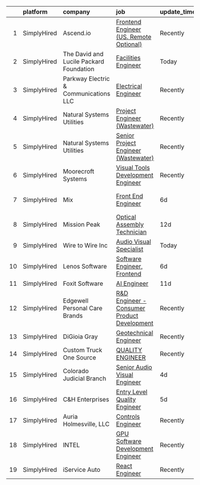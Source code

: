 

|    | platform    | company                                 | job                                                                                                                                                     | update_time   | location                    |
|---:|:------------|:----------------------------------------|:--------------------------------------------------------------------------------------------------------------------------------------------------------|:--------------|:----------------------------|
|  1 | SimplyHired | Ascend.io                               | [Frontend Engineer (US. Remote Optional)](https://www.simplyhired.com/job/JYu8OICUJq9W5nWh2vqrOvTqNdRaMtm9p9hdDcciu_OCUKAB4V5XGg?q=visual+engineer)     | Recently      | Remote                      |
|  2 | SimplyHired | The David and Lucile Packard Foundation | [Facilities Engineer](https://www.simplyhired.com/job/JP9vxJtcWb5ufmzLTFjfAcmmeVclQyFwWt3hMrrbCpuv-yXHRU_R2g?q=visual+engineer)                         | Today         | Los Altos, CA               |
|  3 | SimplyHired | Parkway Electric & Communications LLC   | [Electrical Engineer](https://www.simplyhired.com/job/USKrkUPffAtlJQ8ie9ZRYx_3HZhBSMvg5QsoWenX0kv1iKFJrGvTnA?q=visual+engineer)                         | Recently      | Holland, MI                 |
|  4 | SimplyHired | Natural Systems Utilities               | [Project Engineer (Wastewater)](https://www.simplyhired.com/job/Pe0bP-H-HQ-sED0RIRrz56q9-qHqVe60psdnpj-zNn1Z-9XMI6IYYA?q=visual+engineer)               | Recently      | Fall River, MA              |
|  5 | SimplyHired | Natural Systems Utilities               | [Senior Project Engineer (Wastewater)](https://www.simplyhired.com/job/wcBUd5RTDS-GMWjRlBVt44kDQClkfkFyJ7xxCt-1knBbdQU4CMzbEg?q=visual+engineer)        | Recently      | Hillsborough, NJ            |
|  6 | SimplyHired | Moorecroft Systems                      | [Visual Tools Development Engineer](https://www.simplyhired.com/job/r7dF0i8GkmIbk8YargSJhR7PWufY4SYzMAtpN78Nc5uIQ1aSM_OJDQ?q=visual+engineer)           | Recently      | Remote                      |
|  7 | SimplyHired | Mix                                     | [Front End Engineer](https://www.simplyhired.com/job/fK0R4qyWeRqeiI-bXAnK1xvHsx9qsAb7ccUW-U4FfG_3YV76sZDosA?q=visual+engineer)                          | 6d            | San Francisco, CA           |
|  8 | SimplyHired | Mission Peak                            | [Optical Assembly Technician](https://www.simplyhired.com/job/10Df0K48ZPZJJ101oclE4S9ZOq_82b7rZZCLfEhBZL-D_X46pSOR_Q?q=visual+engineer)                 | 12d           | Santa Clara, CA +1 location |
|  9 | SimplyHired | Wire to Wire Inc                        | [Audio Visual Specialist](https://www.simplyhired.com/job/yUykuPZHlIUolQ0Cmi5eXPGa4_gG_b2QxMNJyq9os_w7pqaKC-SOfw?q=visual+engineer)                     | Today         | Colorado                    |
| 10 | SimplyHired | Lenos Software                          | [Software Engineer, Frontend](https://www.simplyhired.com/job/CLXK2ucFeFwz83ETZ1A6j8fZMcf9-CuKOMEhh-zao3IuhJbtBUXv4w?q=visual+engineer)                 | 6d            | Remote                      |
| 11 | SimplyHired | Foxit Software                          | [AI Engineer](https://www.simplyhired.com/job/4_Q1poU10UvttUdnMLHdshh_fXPA2QvrlMm-LZ56fzrfeRHAirMW4Q?q=visual+engineer)                                 | 11d           | Fremont, CA                 |
| 12 | SimplyHired | Edgewell Personal Care Brands           | [R&D Engineer - Consumer Product Development](https://www.simplyhired.com/job/kdVubemhUjGY8eBjeAjklS4GLi_8YIaURuJ1Blkm1t-Np0fNQkwmnw?q=visual+engineer) | Recently      | Milford, CT                 |
| 13 | SimplyHired | DiGioia Gray                            | [Geotechnical Engineer](https://www.simplyhired.com/job/0ULkxwt6RlJIgUkOm0erK33Df9ZYCMYjgFPK0V5jBjivjum255AonQ?q=visual+engineer)                       | Recently      | Gilbert, AZ                 |
| 14 | SimplyHired | Custom Truck One Source                 | [QUALITY ENGINEER](https://www.simplyhired.com/job/63y6kqzwVA1S4Y_C5QXMfSWy08TYkr5-vfJTsi8EwM0GexnI5cW-Kw?q=visual+engineer)                            | Recently      | Kansas City, MO             |
| 15 | SimplyHired | Colorado Judicial Branch                | [Senior Audio Visual Engineer](https://www.simplyhired.com/job/1CHuOCT5g2gFpsZkVqA2MO8WnP75VhKj4wVrEq4wR-O-uR4ITY-tQg?q=visual+engineer)                | 4d            | Colorado                    |
| 16 | SimplyHired | C&H Enterprises                         | [Entry Level Quality Engineer](https://www.simplyhired.com/job/W-Cr6gwVOttc0N3KXuWn1P9wOrUsDLJ2jKHA312IfKZkX4yRqPUkoA?q=visual+engineer)                | 5d            | Fremont, CA                 |
| 17 | SimplyHired | Auria Holmesville, LLC                  | [Controls Engineer](https://www.simplyhired.com/job/H9ySpmzmX41Kf7rJJ0QB-GNk_MmlHglemE5OHIkVFEeemfRG1kNQKw?q=visual+engineer)                           | Recently      | Holmesville, OH             |
| 18 | SimplyHired | INTEL                                   | [GPU Software Development Engineer](https://www.simplyhired.com/job/WPN-iZkr_s8ZnQ0JJxI3JNLjm8qT7O_5-Q51RthRJmE719Ru3NyJPw?q=visual+engineer)           | Recently      | Santa Clara, CA +1 location |
| 19 | SimplyHired | iService Auto                           | [React Engineer](https://www.simplyhired.com/job/s6RlpERBTgVCsofp6uSw1sqWd5Ru03OP-khADowxb3lHusVqYiyZXQ?q=visual+engineer)                              | Recently      | Remote                      |